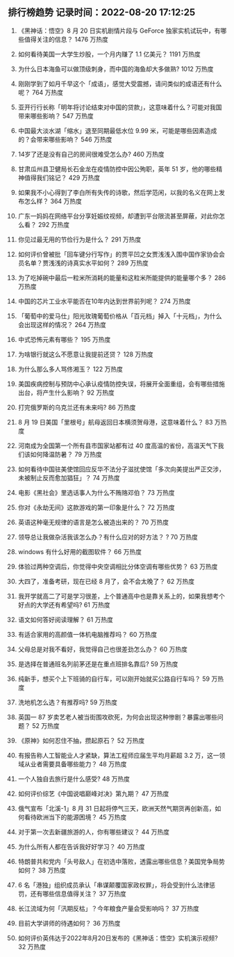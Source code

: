
## 排行榜趋势 记录时间：2022-08-20 17:12:25
  
  1. 《黑神话：悟空》8 月 20 日实机剧情片段与 GeForce 独家实机试玩中，有哪些值得关注的信息？ 1476 万热度
    
  2. 如何看待美国一大学生炒股，一个月内赚了 1.1 亿美元？ 1191 万热度
    
  3. 为什么日本海鱼可以做顶级刺身，而中国的海鱼却大多做熟? 1012 万热度
    
  4. 刚刚学到了如月千早这个「成语」，感觉大受震撼，请问类似的成语还有什么呢？ 764 万热度
    
  5. 亚开行行长称「明年将讨论结束对中国的贷款」，这意味着什么？可能对我国带来哪些影响？ 547 万热度
    
  6. 中国最大淡水湖「缩水」退至同期最低水位 9.99 米，可能是哪些因素造成的？会带来哪些影响？ 546 万热度
    
  7. 14岁了还是没有自己的房间很难受怎么办? 460 万热度
    
  8. 甘肃瓜州县卫健局长石金龙在疫情防控中因公殉职，英年 51 岁，他的哪些精神值得我们铭记？ 429 万热度
    
  9. 如果我不小心得到了李白所有失传的诗歌，然后学范闲，以我的名义在网上发布怎么样？ 364 万热度
    
  10. 广东一妈妈在网络平台分享妊娠纹视频，却遭到平台限流甚至屏蔽，对此你怎么看？ 292 万热度
    
  11. 你见过最无用的节俭行为是什么？ 291 万热度
    
  12. 如何评价曾被批「回车键分行写作」的贾平凹之女贾浅浅入围中国作家协会会员名单？贾浅浅的诗真实水平如何？ 289 万热度
    
  13. 为了吃掉碗中最后一粒米所消耗的能量和这粒米所能提供的能量哪个多？ 286 万热度
    
  14. 中国的芯片工业水平能否在10年内达到世界前列呢？ 274 万热度
    
  15. 「葡萄中的爱马仕」阳光玫瑰葡萄价格从「百元档」掉入「十元档」，为什么会出现这样的情况？ 264 万热度
    
  16. 中式恐怖元素有哪些？ 195 万热度
    
  17. 为啥银行就这么不愿意让我提前还贷？ 128 万热度
    
  18. 为什么那么多人骂佟湘玉？ 122 万热度
    
  19. 美国疾病控制与预防中心承认疫情防控失误，将展开全面重组，会有哪些措施出台，将产生什么影响？ 92 万热度
    
  20. 打完俄罗斯的乌克兰还有未来吗? 86 万热度
    
  21. 8 月 19 日美国「里根号」航母返回日本横须贺母港，这意味着什么？ 83 万热度
    
  22. 河南成为全国第一个所有县市国家站都有过 40 度高温的省份，高温天气下我们该如何降温防暑？ 79 万热度
    
  23. 如何看待中国驻美使馆回应反华不法分子滋扰使馆「多次向美提出严正交涉，未被制止反而愈加猖狂」？ 74 万热度
    
  24. 电影《黑社会》里选话事人为什么不贿赂邓伯？ 73 万热度
    
  25. 你对《永劫无间》这款游戏的第一印象是什么？ 72 万热度
    
  26. 英语这种毫无规律的语言是怎么被造出来的？ 70 万热度
    
  27. 领导总让我做杂活我该怎么办？有什么应对的好方法？   ? 70 万热度
    
  28. windows 有什么好用的截图软件？ 66 万热度
    
  29. 体验过两种空调后，你觉得中央空调相比分体空调有哪些优势？ 63 万热度
    
  30. 大四了，准备考研，现在已经 8 月了，会不会太晚了？ 62 万热度
    
  31. 我开学就高二了可是学习很差，上个普通高中也是靠关系上的，如果我想考个好点的大学还有希望吗? 61 万热度
    
  32. 语文如何答好阅读理解？ 61 万热度
    
  33. 有适合家用的高颜值一体机电脑推荐吗？ 60 万热度
    
  34. 父母总是对我不看好，我觉得自己也很差劲怎么办？ 60 万热度
    
  35. 是选择在普通班名列前茅还是在重点班排名靠后? 59 万热度
    
  36. 纯新手，想买个上下班骑的自行车，可以刚开始就买公路自行车吗？ 59 万热度
    
  37. 洗地机怎么选？有推荐吗? 59 万热度
    
  38. 英国一 87 岁卖艺老人被当街围攻砍死，为何会出现这种惨剧？暴露出哪些问题？ 52 万热度
    
  39. 《原神》如何忍住不抽，攒起原石？ 52 万热度
    
  40. 有报告称人工智能业人才紧缺，算法工程师应届生平均月薪超 3.2 万，这一领域从业者需要具备哪些能力？ 48 万热度
    
  41. 一个人独自去旅行是什么感受? 48 万热度
    
  42. 如何评价综艺《中国说唱巅峰对决》第九期？ 47 万热度
    
  43. 俄气宣布「北溪-1」8 月 31 日起将停气三天，欧洲天然气期货再创新高，如何看待欧洲当下的能源困境？ 45 万热度
    
  44. 对于第一次去新疆旅游的人，你有哪些建议？ 44 万热度
    
  45. 为什么所有人都在告诉我好好学习？ 40 万热度
    
  46. 特朗普共和党内「头号敌人」在初选中落败，透露出哪些信息？美国党争局势如何？ 38 万热度
    
  47. 6 名「港独」组织成员承认「串谋颠覆国家政权罪」，将会受到什么法律惩罚，还有哪些信息值得关注？ 37 万热度
    
  48. 长江流域为何「汛期反枯」？今年粮食产量会受影响吗？ 37 万热度
    
  49. 目前大学讲师的待遇如何？ 36 万热度
    
  50. 如何评价英伟达于2022年8月20日发布的《黑神话：悟空》实机演示视频? 32 万热度
    